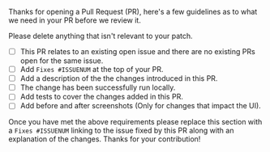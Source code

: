 Thanks for opening a Pull Request (PR), here's a few guidelines as to what we need in your PR before we review it.

Please delete anything that isn't relevant to your patch.

- [ ] This PR relates to an existing open issue and there are no existing PRs open for the same issue.
- [ ] Add `Fixes #ISSUENUM` at the top of your PR.
- [ ] Add a description of the the changes introduced in this PR.
- [ ] The change has been successfully run locally.
- [ ] Add tests to cover the changes added in this PR.
- [ ] Add before and after screenshots (Only for changes that impact the UI).

Once you have met the above requirements please replace this section with a `Fixes #ISSUENUM` linking to the issue fixed by this PR along with an explanation of the changes. Thanks for your contribution!
